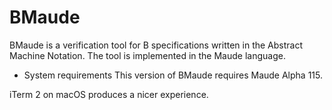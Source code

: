 # BMaude
BMaude is a verification tool for B specifications written in the Abstract Machine Notation. The tool is implemented in the Maude language.

* System requirements
This version of BMaude requires Maude Alpha 115.

iTerm 2 on macOS produces a nicer experience.
